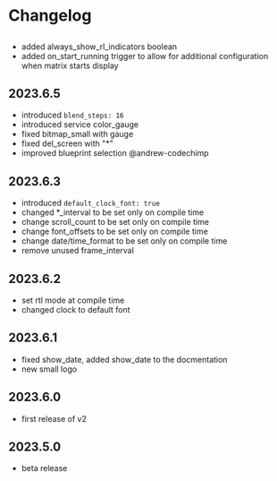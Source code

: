 # Changelog

##

- added always_show_rl_indicators boolean
- added on_start_running trigger to allow for additional configuration when 
  matrix starts display

## 2023.6.5

- introduced `blend_steps: 16`
- introduced service color_gauge
- fixed bitmap_small with gauge
- fixed del_screen with "*"
- improved blueprint selection @andrew-codechimp

## 2023.6.3

- introduced `default_clock_font: true`  
- changed *_interval to be set only on compile time
- change scroll_count to be set only on compile time
- change font_offsets to be set only on compile time
- change date/time_format to be set only on compile time
- remove unused frame_interval

## 2023.6.2

- set rtl mode at compile time
- changed clock to default font

## 2023.6.1

- fixed show_date, added show_date to the docmentation
- new small logo

## 2023.6.0

- first release of v2

## 2023.5.0

- beta release
